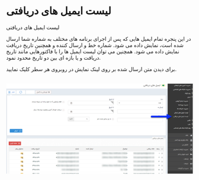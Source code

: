 # لیست ایمیل های دریافتی    

لیست ایمیل های دریافتی

در این پنجره تمام ایمیل هایی که پس از اجرای برنامه های مختلف به شماره شما ارسال شده است، نمایش داده می شود. شماره خط و ارسال کننده و همچنین تاریخ دریافت نمایش داده می شود. همچنین می توان لیست ایمیل ها را با فاکتورهایی مانند تاریخ دریافت و یا بازه ای بین دو تاریخ محدود نمود.

برای دیدن متن ارسال شده بر روی لینک نمایش در روبروی هر سطر کلیک نمایید.

  ![](advertising-recipetmaillist.png)